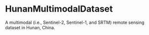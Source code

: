 # HunanMultimodalDataset
A multimodal (i.e., Sentinel-2, Sentinel-1, and SRTM) remote sensing dataset in Hunan, China.
